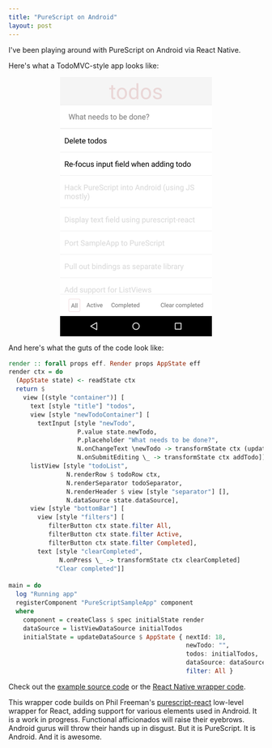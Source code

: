 ```yaml
---
title: "PureScript on Android"
layout: post
---
```


I've been playing around with PureScript on Android via React Native. 

Here's what a TodoMVC-style app looks like:

<img style="width: 300px; margin: 0 auto; display: block;" src="/img/todomvc_screenshot.png" />

And here's what the guts of the code look like:

```haskell
render :: forall props eff. Render props AppState eff
render ctx = do
  (AppState state) <- readState ctx
  return $ 
    view [(style "container")] [
      text [style "title"] "todos",
      view [style "newTodoContainer"] [
        textInput [style "newTodo", 
                   P.value state.newTodo,
                   P.placeholder "What needs to be done?",
                   N.onChangeText \newTodo -> transformState ctx (updateNewTodo newTodo),
                   N.onSubmitEditing \_ -> transformState ctx addTodo]],
      listView [style "todoList",
                N.renderRow $ todoRow ctx,
                N.renderSeparator todoSeparator,
                N.renderHeader $ view [style "separator"] [],
                N.dataSource state.dataSource],
      view [style "bottomBar"] [
        view [style "filters"] [
           filterButton ctx state.filter All, 
           filterButton ctx state.filter Active,
           filterButton ctx state.filter Completed],
        text [style "clearCompleted", 
              N.onPress \_ -> transformState ctx clearCompleted] 
             "Clear completed"]]
        
main = do
  log "Running app"
  registerComponent "PureScriptSampleApp" component
  where
    component = createClass $ spec initialState render
    dataSource = listViewDataSource initialTodos
    initialState = updateDataSource $ AppState { nextId: 18, 
                                                 newTodo: "", 
                                                 todos: initialTodos, 
                                                 dataSource: dataSource, 
                                                 filter: All }
```

Check out the [example source code](https://github.com/nicholaskariniemi/purescript-react-native-todomvc) or the [React Native wrapper code](https://github.com/nicholaskariniemi/purescript-react-native). 

This wrapper code builds on Phil Freeman's [purescript-react](https://github.com/purescript-contrib/purescript-react) low-level wrapper for React, adding support for various elements used in Android. It is a work in progress. Functional afficionados will raise their eyebrows. Android gurus will throw their hands up in disgust. But it is PureScript. It is Android. And it is awesome.